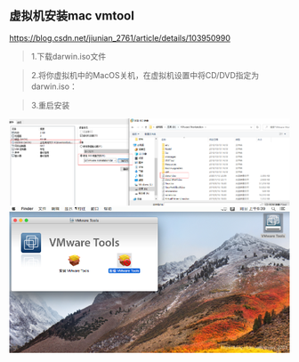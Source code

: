 ## 虚拟机安装mac vmtool
https://blog.csdn.net/jiunian_2761/article/details/103950990

> 1.下载darwin.iso文件

> 2.将你虚拟机中的MacOS关机，在虚拟机设置中将CD/DVD指定为 darwin.iso：

> 3.重启安装

![加载iso](../../img/vmtool1.png)
![安装vmtoll](../../img/vmtool2.png)
